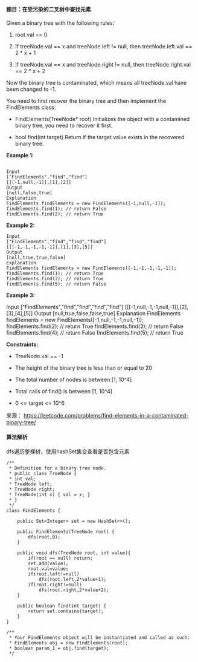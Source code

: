 #### 题目：在受污染的二叉树中查找元素
Given a binary tree with the following rules:

1. root.val == 0

2. If treeNode.val == x and treeNode.left != null, then treeNode.left.val == 2 * x + 1

3. If treeNode.val == x and treeNode.right != null, then treeNode.right.val == 2 * x + 2



Now the binary tree is contaminated, which means all treeNode.val have been changed to -1.

You need to first recover the binary tree and then implement the FindElements class:

- FindElements(TreeNode* root) Initializes the object with a contamined binary tree, you need to recover it first.

- bool find(int target) Return if the target value exists in the recovered binary tree.



**Example 1:**



```

Input
["FindElements","find","find"]
[[[-1,null,-1]],[1],[2]]
Output
[null,false,true]
Explanation
FindElements findElements = new FindElements([-1,null,-1]); 
findElements.find(1); // return False 
findElements.find(2); // return True 
```

**Example 2:**



```
Input
["FindElements","find","find","find"]
[[[-1,-1,-1,-1,-1]],[1],[3],[5]]
Output
[null,true,true,false]
Explanation
FindElements findElements = new FindElements([-1,-1,-1,-1,-1]);
findElements.find(1); // return True
findElements.find(3); // return True
findElements.find(5); // return False
```

**Example 3:**



Input
["FindElements","find","find","find","find"]
[[[-1,null,-1,-1,null,-1]],[2],[3],[4],[5]]
Output
[null,true,false,false,true]
Explanation
FindElements findElements = new FindElements([-1,null,-1,-1,null,-1]);
findElements.find(2); // return True
findElements.find(3); // return False
findElements.find(4); // return False
findElements.find(5); // return True
 

**Constraints:**

- TreeNode.val == -1

- The height of the binary tree is less than or equal to 20

- The total number of nodes is between [1, 10^4]

- Total calls of find() is between [1, 10^4]

- 0 <= target <= 10^6



来源： https://leetcode.com/problems/find-elements-in-a-contaminated-binary-tree/


#### 算法解析
dfs遍历整棵树，使用hashSet集合查看是否包含元素
```
/**
 * Definition for a binary tree node.
 * public class TreeNode {
 * int val;
 * TreeNode left;
 * TreeNode right;
 * TreeNode(int x) { val = x; }
 * }
 */
class FindElements {

    public Set<Integer> set = new HashSet<>();
    
    public FindElements(TreeNode root) {
        dfs(root,0);
    }
    
    public void dfs(TreeNode root, int value){
        if(root == null) return;
        set.add(value);
        root.val=value;
        if(root.left!=null)
            dfs(root.left,2*value+1);
        if(root.right!=null)
            dfs(root.right,2*value+2);
    }
    
    public boolean find(int target) {
        return set.contains(target);
    }
}

/**
 * Your FindElements object will be instantiated and called as such:
 * FindElements obj = new FindElements(root);
 * boolean param_1 = obj.find(target);
 */
```
